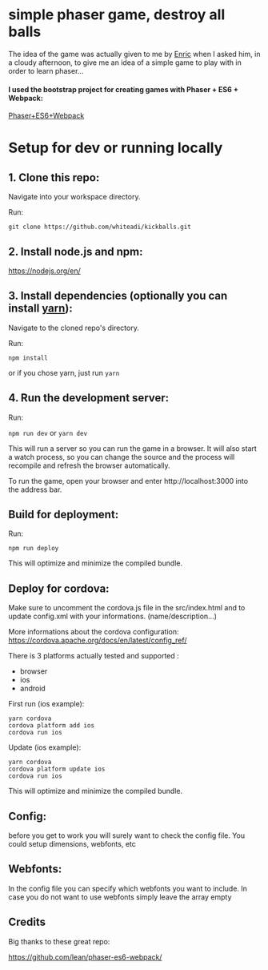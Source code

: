 # simple phaser game, destroy all balls

The idea of the game was actually given to me by [Enric](https://github.com/eballo) when I asked him, in a cloudy afternoon, to give me an idea of a simple game to play with in order to learn phaser...
#### I used the bootstrap project for creating games with Phaser + ES6 + Webpack:

[Phaser+ES6+Webpack](https://github.com/lean/phaser-es6-webpack)

# Setup for dev or running locally

## 1. Clone this repo:

Navigate into your workspace directory.

Run:

```git clone https://github.com/whiteadi/kickballs.git```

## 2. Install node.js and npm:

https://nodejs.org/en/


## 3. Install dependencies (optionally you can install [yarn](https://yarnpkg.com/)):

Navigate to the cloned repo's directory.

Run:

```npm install``` 

or if you chose yarn, just run ```yarn```

## 4. Run the development server:

Run:

```npm run dev```  or ```yarn dev```

This will run a server so you can run the game in a browser. It will also start a watch process, so you can change the source and the process will recompile and refresh the browser automatically.

To run the game, open your browser and enter http://localhost:3000 into the address bar.


## Build for deployment:

Run:

```npm run deploy```

This will optimize and minimize the compiled bundle.

## Deploy for cordova:
Make sure to uncomment the cordova.js file in the src/index.html and to update config.xml with your informations. (name/description...)

More informations about the cordova configuration:
https://cordova.apache.org/docs/en/latest/config_ref/

There is 3 platforms actually tested and supported : 
- browser
- ios
- android

First run (ios example):

```
yarn cordova
cordova platform add ios
cordova run ios
```

Update (ios example):

```
yarn cordova
cordova platform update ios
cordova run ios
```

This will optimize and minimize the compiled bundle.

## Config:
before you get to work you will surely want to check the config file. You could setup dimensions, webfonts, etc

## Webfonts:
In the config file you can specify which webfonts you want to include. In case you do not want to use webfonts simply leave the array empty

## Credits
Big thanks to these great repo:

https://github.com/lean/phaser-es6-webpack/
